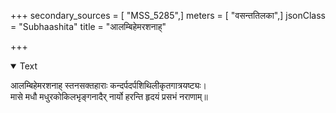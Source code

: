 +++
secondary_sources = [ "MSS_5285",]
meters = [ "वसन्ततिलका",]
jsonClass = "Subhaashita"
title = "आलम्बिहेमरशनाह्"

+++

<details open><summary>Text</summary>

आलम्बिहेमरशनाह् स्तनसक्तहाराः कन्दर्पदर्पशिथिलीकृतगात्रयष्ट्यः।  
मासे मधौ मधुरकोकिलभृङ्गनादैर् नार्यो हरन्ति हृदयं प्रसभं नराणाम्॥
</details>
